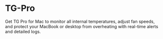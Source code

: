 # TG-Pro
Get TG Pro for Mac to monitor all internal temperatures, adjust fan speeds, and protect your MacBook or desktop from overheating with real-time alerts and detailed logs.
